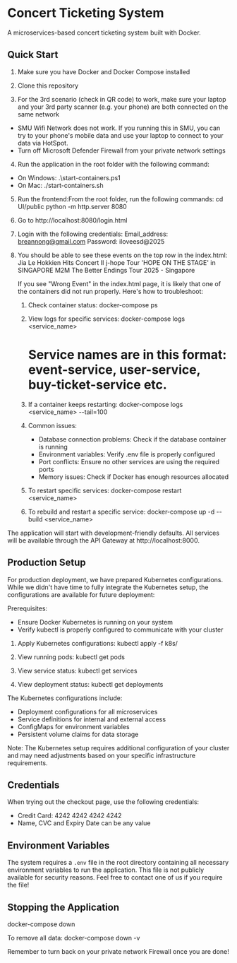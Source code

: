 # Concert Ticketing System

A microservices-based concert ticketing system built with Docker.

## Quick Start

1. Make sure you have Docker and Docker Compose installed

2. Clone this repository

3. For the 3rd scenario (check in QR code) to work, make sure your laptop and your 3rd party scanner (e.g. your phone) are both connected on the same network
  - SMU Wifi Network does not work. If you running this in SMU, you can try to your phone's mobile data and use your laptop to connect to your data via HotSpot.
  - Turn off Microsoft Defender Firewall from your private network settings

4. Run the application in the root folder with the following command:
- On Windows:
  .\start-containers.ps1
- On Mac:
  ./start-containers.sh

5. Run the frontend:From the root folder, run the following commands:
    cd UI/public
    python -m http.server 8080

6. Go to http://localhost:8080/login.html

7. Login with the following credentials:
    Email_address: breannong@gmail.com
    Password: iloveesd@2025

8. You should be able to see these events on the top row in the index.html:
    Jia Le Hokkien Hits Concert II
    j-hope Tour 'HOPE ON THE STAGE' in SINGAPORE
    M2M The Better Endings Tour 2025 - Singapore

    If you see "Wrong Event" in the index.html page, it is likely that one of the containers did not run properly. Here's how to troubleshoot:

    1. Check container status:
       docker-compose ps

    2. View logs for specific services:
       docker-compose logs <service_name>
       # Service names are in this format: event-service, user-service, buy-ticket-service etc.

    3. If a container keeps restarting:
       docker-compose logs <service_name> --tail=100

    4. Common issues:
       - Database connection problems: Check if the database container is running
       - Environment variables: Verify .env file is properly configured
       - Port conflicts: Ensure no other services are using the required ports
       - Memory issues: Check if Docker has enough resources allocated

    5. To restart specific services:
       docker-compose restart <service_name>

    6. To rebuild and restart a specific service:
       docker-compose up -d --build <service_name>

The application will start with development-friendly defaults. All services will be available through the API Gateway at http://localhost:8000.

## Production Setup

For production deployment, we have prepared Kubernetes configurations. While we didn't have time to fully integrate the Kubernetes setup, the configurations are available for future deployment:

Prerequisites:
- Ensure Docker Kubernetes is running on your system
- Verify kubectl is properly configured to communicate with your cluster

1. Apply Kubernetes configurations:
   kubectl apply -f k8s/

2. View running pods:
   kubectl get pods

3. View service status:
   kubectl get services

4. View deployment status:
   kubectl get deployments

The Kubernetes configurations include:
- Deployment configurations for all microservices
- Service definitions for internal and external access
- ConfigMaps for environment variables
- Persistent volume claims for data storage

Note: The Kubernetes setup requires additional configuration of your cluster and may need adjustments based on your specific infrastructure requirements.

## Credentials
When trying out the checkout page, use the following credentials:
- Credit Card: 4242 4242 4242 4242
- Name, CVC and Expiry Date can be any value

## Environment Variables

The system requires a `.env` file in the root directory containing all necessary environment variables to run the application. This file is not publicly available for security reasons. Feel free to contact one of us if you require the file!

## Stopping the Application

docker-compose down

To remove all data:
docker-compose down -v

Remember to turn back on your private network Firewall once you are done!
